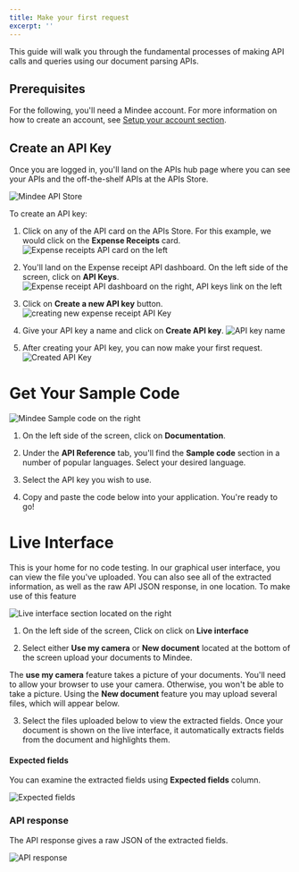 ```yaml
---
title: Make your first request
excerpt: ''
---
```

This guide will walk you through the fundamental processes of making API calls and queries using our document parsing APIs.

## Prerequisites
For the following, you'll need a Mindee account. For more information on how to create an account, see [Setup your account section](https://developers.mindee.com/docs/setup-your-account).

## Create an API Key
Once you are logged in, you'll land on the APIs hub page where you can see your APIs and the off-the-shelf APIs at the APIs Store. 

![Mindee API Store](https://files.readme.io/c3fc0f4-Screenshot_2021-08-02_at_20.16.22.png "create an api key")

To create an API key: 

1. Click on any of the API card on the APIs Store. For this example, we would click on the **Expense Receipts** card. 
![Expense receipts API card on the left](https://files.readme.io/f111f5b-Screenshot_2021-12-02_at_18.05.20.png "create an api key")

2. You'll land on the Expense receipt API dashboard. On the left side of the screen, click on **API Keys**.
![Expense receipt API dashboard on the right, API keys link on the left](https://files.readme.io/fba7946-Screenshot_2021-12-02_at_18.18.27.png "api dashboard")

3. Click on **Create a new API key** button.
![creating new expense receipt API Key](https://files.readme.io/86f4f94-Screenshot_2021-12-02_at_18.19.19.png "api keys")

4. Give your API key a name and click on **Create API key**.
![API key name](https://files.readme.io/71656fb-3.4.jpg "api keys")

5. After creating your API key, you can now make your first request.
![Created API Key](https://files.readme.io/dac9804-Screenshot_2021-12-02_at_18.21.47.png "created api keys")


# Get Your Sample Code
![Mindee Sample code on the right](https://files.readme.io/b79f2fa-3.5.jpg "sample code")

1. On the left side of the screen, click on **Documentation**.
  
2. Under the **API Reference** tab, you'll find the **Sample code** section in a number of popular languages. Select your desired language.

3. Select the API key you wish to use.

4. Copy and paste the code below into your application. You're ready to go!



# Live Interface
This is your home for no code testing. In our graphical user interface, you can view the file you've uploaded. You can also see all of the extracted information, as well as the raw API JSON response, in one location. To make use of this feature

![Live interface section located on the right](https://files.readme.io/2e3e774-Screenshot_2022-01-08_at_01.02.01.png "live interface")


1. On the left side of the screen, Click on  click on **Live interface** 

2. Select either **Use my camera** or **New document** located at the bottom of the screen upload your documents to Mindee. 

The **use my camera** feature takes a picture of your documents. You'll need to allow your browser to use your camera. Otherwise, you won't be able to take a picture. Using the **New document** feature you may upload several files, which will appear below. 

3. Select the files uploaded below to view the extracted fields. Once your document is shown on the live interface, it automatically extracts fields from the document and highlights them. 


#### Expected fields
You can examine the extracted fields using **Expected fields** column. 

![Expected fields](https://files.readme.io/8ce50ae-Screenshot_2021-12-03_at_17.20.56.png "extracted fields")

### API response
The API response gives a raw JSON of the extracted fields.

![API response](https://files.readme.io/05246cd-Screenshot_2021-12-03_at_17.20.46.png "extracted fields")
